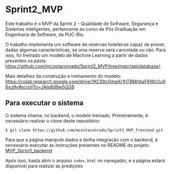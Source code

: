 # Sprint2_MVP

Este trabalho é o MVP da Sprint 2 - Qualidade de Software, Segurança e Sistemas Inteligentes, pertencente ao curso de Pós Graduação em Engenharia de Software, da PUC-Rio.

O trabalho implementa um software de reservas hoteleiras capaz de prever, dadas algumas características, se uma reserva será cancelada ou não. Para isso, foi treinado um modelo de Machine Learning a partir de dados presentes na pasta https://github.com/mcostaconrado/Sprint2_MVP/tree/main/api/database/. 

Mais detalhes da construção e treinamento do modelo: https://colab.research.google.com/drive/1KCSItcGmaXr1hT8MltAaF6WcOu96xu9v#scrollTo=JAIp6d9w5QG8


## Para executar o sistema

O sistema chama, no backend, o modelo treinado. Primeiramente, é necessário realizar o clone deste repositório:

```
$ git clone https://github.com/mcostaconrado/Sprint1_MVP_frontend.git
```

Para que a página manipule dados e tenha integração com o backend, é necessário executar as instruções presentes no README do projeto [MVP_Sprint1_backend](https://github.com/mcostaconrado/Sprint1_MVP_backend/blob/main/README.md)

Após isso, basta abrir o arquivo `index.html` no navegador, e a página estará disponível para realizar as predições